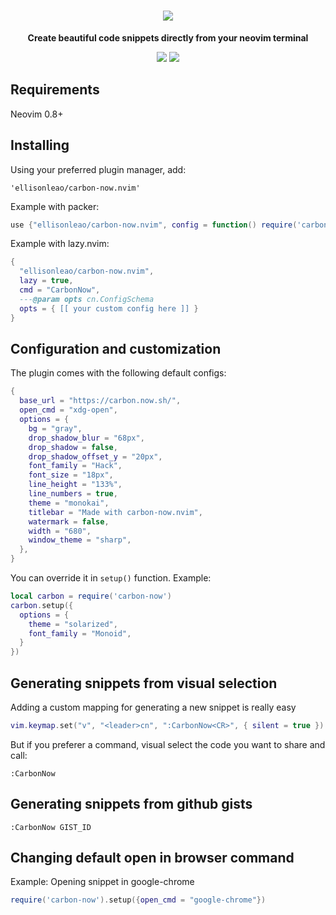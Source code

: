 <h1 align="center">
  <img src="https://i.postimg.cc/0QL5cs9T/carbonvim.jpg" />
</h1>

<div align="center">
  <p><strong>Create beautiful code snippets directly from your neovim terminal</strong></p>
  <img src="https://img.shields.io/badge/Made%20with%20Lua-blueviolet.svg?style=for-the-badge&logo=lua" />
  <img src="https://img.shields.io/github/actions/workflow/status/ellisonleao/carbon-now.nvim/default.yml?style=for-the-badge" />
</div>

## Requirements

Neovim 0.8+

## Installing

Using your preferred plugin manager, add:

```
'ellisonleao/carbon-now.nvim'
```

Example with packer:

```lua
use {"ellisonleao/carbon-now.nvim", config = function() require('carbon-now').setup() end}
```

Example with lazy.nvim:

```lua
{
  "ellisonleao/carbon-now.nvim",
  lazy = true,
  cmd = "CarbonNow",
  ---@param opts cn.ConfigSchema
  opts = { [[ your custom config here ]] }
}
```

## Configuration and customization

The plugin comes with the following default configs:

```lua
{
  base_url = "https://carbon.now.sh/",
  open_cmd = "xdg-open",
  options = {
    bg = "gray",
    drop_shadow_blur = "68px",
    drop_shadow = false,
    drop_shadow_offset_y = "20px",
    font_family = "Hack",
    font_size = "18px",
    line_height = "133%",
    line_numbers = true,
    theme = "monokai",
    titlebar = "Made with carbon-now.nvim",
    watermark = false,
    width = "680",
    window_theme = "sharp",
  },
}
```

You can override it in `setup()` function. Example:

```lua
local carbon = require('carbon-now')
carbon.setup({
  options = {
    theme = "solarized",
    font_family = "Monoid",
  }
})
```

## Generating snippets from visual selection

Adding a custom mapping for generating a new snippet is really easy

```lua
vim.keymap.set("v", "<leader>cn", ":CarbonNow<CR>", { silent = true })
```

But if you preferer a command, visual select the code you want to share and call:

```
:CarbonNow
```

## Generating snippets from github gists

```
:CarbonNow GIST_ID
```

## Changing default open in browser command

Example: Opening snippet in google-chrome

```lua
require('carbon-now').setup({open_cmd = "google-chrome"})
```
